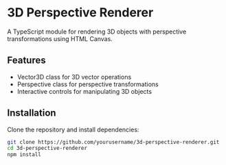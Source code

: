 # 3D Perspective Renderer

A TypeScript module for rendering 3D objects with perspective transformations using HTML Canvas.

## Features

- Vector3D class for 3D vector operations
- Perspective class for perspective transformations
- Interactive controls for manipulating 3D objects

## Installation

Clone the repository and install dependencies:

```sh
git clone https://github.com/yourusername/3d-perspective-renderer.git
cd 3d-perspective-renderer
npm install
```

